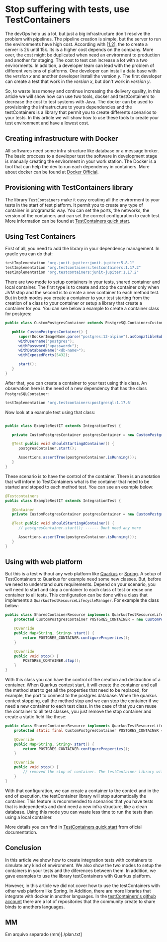 # Stop suffering with tests, use TestContainers

The devOps help us a lot, but just a big infrastructure don't resolve the problem with pipelines. The pipeline creation is simple, but the server to run the environments have high cost. According with [[1],[2]], the to create a server is 2k until 15k. Its is a higher cost depends on the company. More over, the cost might be duplicated when need an envirorment to production and another for staging. The cost to test can increase a lot with a two envirorments. In addition, a developer team can lead with the problem of different versions of platforms. One developer can install a data base with the _version x_ and another developer install the version _y_. The first developer can create a test that work in the _version x_, but don't work in _version y_.

So, to waste less money and continue increasing the delivery quality, in this article we will show how can use two tools, docker and testContainers to decrease the cost to test systems with Java. The docker can be used to provisioning the infrastructure to yours dependencies and the testContainers is a library that permit you to create differents scenarios to your tests.
In this article we will show how to use these tools to create your test environment and have a lowest cost.

## Creating infrastructure with Docker

All softwares need some infra structure like database or a message broker. The basic proccess to a developer test the software in development stage is manually creating the envirorment in your work station. The Docker is a tool that can help the dev to run each dependency in containers. More about docker can be found at [Docker Official].

## Provisioning with TestContainers library
The library `TestContainers` make it easy creating all the envirorment to your tests in the start of test platform. It permit you to create any type of container in programatic way. You can set the ports, the networks, the version of the containers and can set the correct configuration to each test. More information can be found at [TestContainers quick start].

## Using Test Containers
First of all, you need to add the library in your dependency management. In gradle you can do that:
```groovy
testImplementation "org.junit.jupiter:junit-jupiter:5.8.1"
testImplementation "org.testcontainers:testcontainers:1.17.2"
testImplementation "org.testcontainers:junit-jupiter:1.17.2"
```
There are two mode to setup containers in your tests, shared container and local container. The first type is to create and stop the container only when JVM stop and the second is to create a new container to each method test. But in both modes you create a container to your test starting from the creation of a class to your container or setup a library that create a container for you. You can see below a example to create a container class for postgres: 
```java
public class CustomPostgresContainer extends PostgreSQLContainer<CustomPostgresContainer> {

   public CustomPostgresContainer() {
      super(DockerImageName.parse("postgres:13-alpine").asCompatibleSubstituteFor("postgres"));
      withUsername("postgres");
      withPassword("<password>");
      withDatabaseName("<db-name>");
      withExposedPorts(5432);

      start();
   }
}
```
After that, you can create a container to your test using this class. An observation here is the need of a new dependency that has the class `PostgreSQLContainer`:
```groovy
testImplementation 'org.testcontainers:postgresql:1.17.6'
```

Now look at a example test using that class:

```java

public class ExampleRestIT extends IntegrationTest {

   private CustomPostgresContainer postgresContainer = new CustomPostgresContainer();

   @Test public void shouldStartingAContainer() {
      postgresContainer.start();

      Assertions.assertTrue(postgresContainer.isRunning());
   }
}
```
These scenario is to have the control of the container. There is an anotation that will inform to TestContainers what is the container that need to be started and stoped to each method test. You can see an example below: 
```java
@Testcontainers
public class ExampleRestIT extends IntegrationTest {

   @Container
   private CustomPostgresContainer postgresContainer = new CustomPostgresContainer();

   @Test public void shouldStartingAContainer() {
      // postgresContainer.start(); ------ Dont need any more

      Assertions.assertTrue(postgresContainer.isRunning());
   }
}
```

## Using with web platform
But this is a test without any web platform like [Quarkus] or [Spring]. A setup of TestContainers to Quarkus for example need some new classes. But, before we need to understand ours requirements. Depend on your scenario, you will need to start and stop a container to each class of test or reuse one container to all tests. This configuration can be done with a class that implements a `QuarkusTestResourceLifecycleManager`. For example the class below:

```java
public class SharedContainerResource implements QuarkusTestResourceLifecycleManager {
    protected CustomPostgresContainer POSTGRES_CONTAINER = new CustomPostgresContainer();

    @Override
    public Map<String, String> start() {
        return POSTGRES_CONTAINER.configureProperties();
    }

    @Override
    public void stop() {
        POSTGRES_CONTAINER.stop();
    }
}
```

With this class you can have the control of the creation and destruction of a container. When Quarkus context start, it will create the container and call the method start to get all the properties that need to be replaced, for example, the port to connect to the postgres database. When the quarkus context stopping, call the method stop and we can stop the container if we need a new container to each test class. In the case of that you can reuse the container to all test classes, you just remove the stop container and create a static field like these: 

```java
public class SharedContainerResource implements QuarkusTestResourceLifecycleManager {
    protected static final CustomPostgresContainer POSTGRES_CONTAINER = new CustomPostgresContainer();

    @Override
    public Map<String, String> start() {
        return POSTGRES_CONTAINER.configureProperties();
    }

    @Override
    public void stop() {
        // removed the stop of container. The testContainer library will destroy automatically when JVM stop
    }
}
```

With that configuration, we can create a container to the context and in the end of execution, the testContainer library will stop automatically the container. This feature is recommended to scenarios that you have tests that is independents and dont need a new infra structure, like a clean database. Using this mode you can waste less time to run the tests than using a local container.

More details you can find in [TestContainers quick start] from oficial documentation.

## Conclusion
In this article we show how to create integration tests with containers to simulate any kind of environment. We also show the two modes to setup the containers in your tests and the diferences between them. In addition, we gave examples to use the library testContainers with Quarkus platform. 

However, in this article we did not cover how to use the testContainers with other web platform like Spring. In Addition, there are more libraries that integrate with docker in another languages. In the [testContainers's github account](https://github.com/testcontainers) there are a lot of repositories that the community create to share binds to anothers languages.


[1]: https://www.servermania.com/kb/articles/how-much-does-a-typical-home-server-cost/
[2]: [https://blog.unimake.com.br/gemini/7-despesas-que-sua-empresa-vai-ter-com-um-servidor-de-backup-interno/]
[Docker Official]: https://docs.docker.com/
[TestContainers quick start]: https://www.testcontainers.org/quickstart/junit_5_quickstart/
[Spring]:[https://spring.io/quickstart]
[Quarkus]:[https://quarkus.io/get-started/]

## MM
Em arquivo separado (mm)[./plan.txt]
